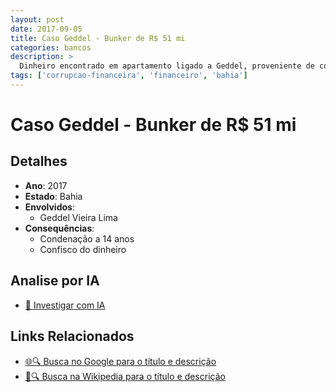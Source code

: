 ```yaml
---
layout: post
date: 2017-09-05
title: Caso Geddel - Bunker de R$ 51 mi
categories: bancos
description: > 
  Dinheiro encontrado em apartamento ligado a Geddel, proveniente de corrupção via Caixa Econômica.
tags: ['corrupcao-financeira', 'financeiro', 'bahia']
---
```


# Caso Geddel - Bunker de R$ 51 mi

## Detalhes
- **Ano**: 2017
- **Estado**: Bahia
- **Envolvidos**:
  - Geddel Vieira Lima
- **Consequências**:
  - Condenação a 14 anos
  - Confisco do dinheiro

## Analise por IA
- [🤖 Investigar com IA](https://www.perplexity.ai/search?q=%22esc%C3%A2ndalo%20financeiro%20Brasil%22%20Caso%20Geddel%20-%20Bunker%20de%20R%24%2051%20mi%20Dinheiro%20encontrado%20em%20apartamento%20ligado%20a%20Geddel%2C%20proveniente%20de%20corrup%C3%A7%C3%A3o%20via%20Caixa%20Econ%C3%B4mica.%20Bahia%202017)

## Links Relacionados
- [🌐🔍 Busca no Google para o título e descrição](https://www.google.com/search?q=%22esc%C3%A2ndalo%20financeiro%20Brasil%22%20Caso%20Geddel%20-%20Bunker%20de%20R%24%2051%20mi%20Dinheiro%20encontrado%20em%20apartamento%20ligado%20a%20Geddel%2C%20proveniente%20de%20corrup%C3%A7%C3%A3o%20via%20Caixa%20Econ%C3%B4mica.%20Bahia%202017)
- [📖🔍 Busca na Wikipedia para o título e descrição](https://pt.wikipedia.org/w/index.php?search=%22esc%C3%A2ndalo%20financeiro%20Brasil%22%20Caso%20Geddel%20-%20Bunker%20de%20R%24%2051%20mi%20Dinheiro%20encontrado%20em%20apartamento%20ligado%20a%20Geddel%2C%20proveniente%20de%20corrup%C3%A7%C3%A3o%20via%20Caixa%20Econ%C3%B4mica.%20Bahia%202017)

